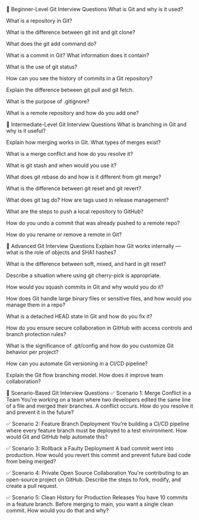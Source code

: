 🔹 Beginner-Level Git Interview Questions
What is Git and why is it used?

What is a repository in Git?

What is the difference between git init and git clone?

What does the git add command do?

What is a commit in Git? What information does it contain?

What is the use of git status?

How can you see the history of commits in a Git repository?

Explain the difference between git pull and git fetch.

What is the purpose of .gitignore?

What is a remote repository and how do you add one?

🔹 Intermediate-Level Git Interview Questions
What is branching in Git and why is it useful?

Explain how merging works in Git. What types of merges exist?

What is a merge conflict and how do you resolve it?

What is git stash and when would you use it?

What does git rebase do and how is it different from git merge?

What is the difference between git reset and git revert?

What does git tag do? How are tags used in release management?

What are the steps to push a local repository to GitHub?

How do you undo a commit that was already pushed to a remote repo?

How do you rename or remove a remote in Git?

🔹 Advanced Git Interview Questions
Explain how Git works internally — what is the role of objects and SHA1 hashes?

What is the difference between soft, mixed, and hard in git reset?

Describe a situation where using git cherry-pick is appropriate.

How would you squash commits in Git and why would you do it?

How does Git handle large binary files or sensitive files, and how would you manage them in a repo?

What is a detached HEAD state in Git and how do you fix it?

How do you ensure secure collaboration in GitHub with access controls and branch protection rules?

What is the significance of .git/config and how do you customize Git behavior per project?

How can you automate Git versioning in a CI/CD pipeline?

Explain the Git flow branching model. How does it improve team collaboration?

🎯 Scenario-Based Git Interview Questions
✅ Scenario 1: Merge Conflict in a Team
You're working on a team where two developers edited the same line of a file and merged their branches. A conflict occurs. How do you resolve it and prevent it in the future?

✅ Scenario 2: Feature Branch Deployment
You're building a CI/CD pipeline where every feature branch must be deployed to a test environment. How would Git and GitHub help automate this?

✅ Scenario 3: Rollback a Faulty Deployment
A bad commit went into production. How would you revert this commit and prevent future bad code from being merged?

✅ Scenario 4: Private Open Source Collaboration
You're contributing to an open-source project on GitHub. Describe the steps to fork, modify, and create a pull request.

✅ Scenario 5: Clean History for Production Releases
You have 10 commits in a feature branch. Before merging to main, you want a single clean commit. How would you do that and why?
